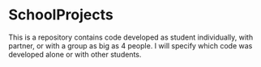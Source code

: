 # SchoolProjects
This is a repository contains code developed as student individually, with partner, or with a group as big as 4 people. 
I will specify which code was developed alone or with other students.
